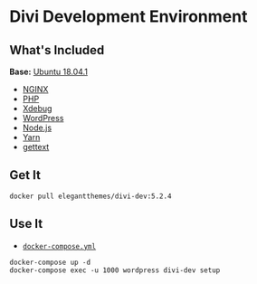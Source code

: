 # Divi Development Environment

## What's Included

**Base:** [Ubuntu 18.04.1](https://hub.docker.com/_/ubuntu/)

* [NGINX](https://www.nginx.com)
* [PHP](https://php.net)
* [Xdebug](https://xdebug.org)
* [WordPress](https://wordpress.org)
* [Node.js](https://nodejs.org)
* [Yarn](https://yarnpkg.com)
* [gettext](https://www.gnu.org/software/gettext/)

## Get It
```
docker pull elegantthemes/divi-dev:5.2.4
```

## Use It
* [`docker-compose.yml`](https://github.com/elegantthemes/docker/tree/master/stacks/divi-dev)
```
docker-compose up -d
docker-compose exec -u 1000 wordpress divi-dev setup
```
